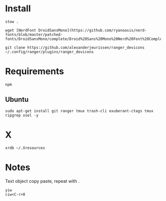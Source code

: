 # Install

    stow .

    wget [NerdFont DroidSansMono](https://github.com/ryanoasis/nerd-fonts/blob/master/patched-fonts/DroidSansMono/complete/Droid%20Sans%20Mono%20Nerd%20Font%20Complete.otf)

    git clone https://github.com/alexanderjeurissen/ranger_devicons ~/.config/ranger/plugins/ranger_devicons


# Requirements

    npm

## Ubuntu

    sudo apt-get install git ranger tmux trash-cli exuberant-ctags tmux ripgrep xsel -y


# X

    xrdb ~/.Xresources

# Notes

Text object copy paste, repeat with .

    yiw
    ciw<C-r>0
